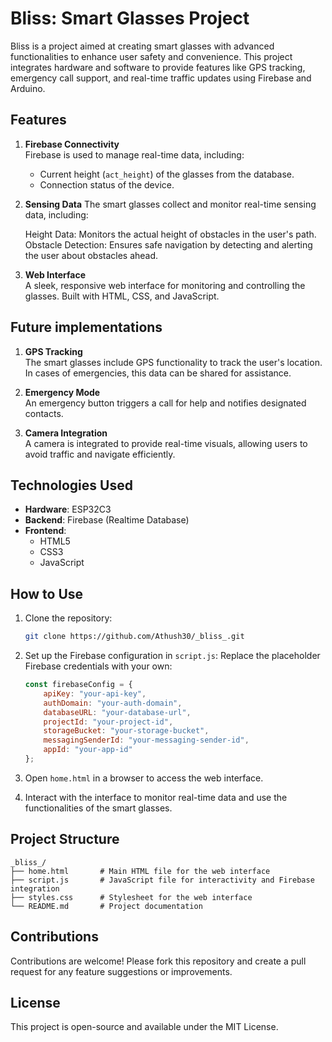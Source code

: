 # Bliss: Smart Glasses Project

Bliss is a project aimed at creating smart glasses with advanced functionalities to enhance user safety and convenience. This project integrates hardware and software to provide features like GPS tracking, emergency call support, and real-time traffic updates using Firebase and Arduino.

## Features

1. **Firebase Connectivity**  
   Firebase is used to manage real-time data, including:
   - Current height (`act_height`) of the glasses from the database.
   - Connection status of the device.

2. **Sensing Data**
   The smart glasses collect and monitor real-time sensing data, including:

   Height Data: Monitors the actual height of obstacles in the user's path.
   Obstacle Detection: Ensures safe navigation by detecting and alerting the user about obstacles ahead.

3. **Web Interface**  
   A sleek, responsive web interface for monitoring and controlling the glasses. Built with HTML, CSS, and JavaScript.

## Future implementations
1. **GPS Tracking**  
   The smart glasses include GPS functionality to track the user's location. In cases of emergencies, this data can be shared for assistance.

2. **Emergency Mode**  
   An emergency button triggers a call for help and notifies designated contacts.

3. **Camera Integration**  
   A camera is integrated to provide real-time visuals, allowing users to avoid traffic and navigate efficiently.

## Technologies Used

- **Hardware**: ESP32C3  
- **Backend**: Firebase (Realtime Database)  
- **Frontend**:  
  - HTML5  
  - CSS3  
  - JavaScript  

## How to Use

1. Clone the repository:
   ```bash
   git clone https://github.com/Athush30/_bliss_.git
   ```

2. Set up the Firebase configuration in `script.js`:
   Replace the placeholder Firebase credentials with your own:
   ```javascript
   const firebaseConfig = {
       apiKey: "your-api-key",
       authDomain: "your-auth-domain",
       databaseURL: "your-database-url",
       projectId: "your-project-id",
       storageBucket: "your-storage-bucket",
       messagingSenderId: "your-messaging-sender-id",
       appId: "your-app-id"
   };
   ```

3. Open `home.html` in a browser to access the web interface.

4. Interact with the interface to monitor real-time data and use the functionalities of the smart glasses.

## Project Structure

```
_bliss_/
├── home.html       # Main HTML file for the web interface
├── script.js       # JavaScript file for interactivity and Firebase integration
├── styles.css      # Stylesheet for the web interface
└── README.md       # Project documentation
```

## Contributions

Contributions are welcome! Please fork this repository and create a pull request for any feature suggestions or improvements.

## License

This project is open-source and available under the MIT License.

